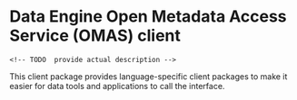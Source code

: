 <!-- SPDX-License-Identifier: Apache-2.0 -->
<!-- Copyright Contributors to the ODPi Egeria project.  -->

# Data Engine Open Metadata Access Service (OMAS) client

    <!-- TODO  provide actual description -->

This client package provides language-specific client packages to make it easier
for data tools and applications to call the interface.